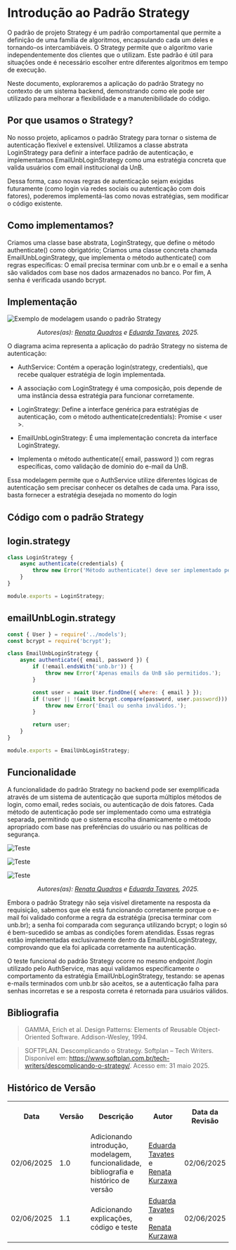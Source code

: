 # Introdução ao Padrão Strategy

O padrão de projeto Strategy é um padrão comportamental que permite a definição de uma família de algoritmos, encapsulando cada um deles e tornando-os intercambiáveis. O Strategy permite que o algoritmo varie independentemente dos clientes que o utilizam. Este padrão é útil para situações onde é necessário escolher entre diferentes algoritmos em tempo de execução.

Neste documento, exploraremos a aplicação do padrão Strategy no contexto de um sistema backend, demonstrando como ele pode ser utilizado para melhorar a flexibilidade e a manutenibilidade do código.

## Por que usamos o Strategy?
No nosso projeto, aplicamos o padrão Strategy para tornar o sistema de autenticação flexível e extensível. Utilizamos a classe abstrata LoginStrategy para definir a interface padrão de autenticação, e implementamos EmailUnbLoginStrategy como uma estratégia concreta que valida usuários com email institucional da UnB.

Dessa forma, caso novas regras de autenticação sejam exigidas futuramente (como login via redes sociais ou autenticação com dois fatores), poderemos implementá-las como novas estratégias, sem modificar o código existente.

## Como implementamos?
Criamos uma classe base abstrata, LoginStrategy, que define o método authenticate() como obrigatório; Criamos uma classe concreta chamada EmailUnbLoginStrategy, que implementa o método authenticate() com regras específicas: O email precisa terminar com unb.br e o email e a senha são validados com base nos dados armazenados no banco. Por fim, A senha é verificada usando bcrypt.

## Implementação

![Exemplo de modelagem usando o padrão Strategy](../../../../Strategy.drawio.png)

<p align="center"><em>Autores(as): <a href="https://github.com/RenataKurzawa">Renata Quadros</a> e <a href="https://github.com/erteduarda">Eduarda Tavares</a>, 2025.</em></p>

O diagrama acima representa a aplicação do padrão Strategy no sistema de autenticação:

- AuthService: Contém a operação login(strategy, credentials), que recebe qualquer estratégia de login implementada.

- A associação com LoginStrategy é uma composição, pois depende de uma instância dessa estratégia para funcionar corretamente.

- LoginStrategy: Define a interface genérica para estratégias de autenticação, com o método authenticate(credentials): Promise < user >.

- EmailUnbLoginStrategy: É uma implementação concreta da interface LoginStrategy.

- Implementa o método authenticate({ email, password }) com regras específicas, como validação de domínio do e-mail da UnB.

Essa modelagem permite que o AuthService utilize diferentes lógicas de autenticação sem precisar conhecer os detalhes de cada uma. Para isso, basta fornecer a estratégia desejada no momento do login

## Código com o padrão Strategy
## login.strategy
```javascript
class LoginStrategy {
    async authenticate(credentials) {
        throw new Error('Método authenticate() deve ser implementado pela subclasse');
    }
}

module.exports = LoginStrategy;
```

## emailUnbLogin.strategy
```javascript
const { User } = require('../models');
const bcrypt = require('bcrypt');

class EmailUnbLoginStrategy {
    async authenticate({ email, password }) {
        if (!email.endsWith('unb.br')) {
            throw new Error('Apenas emails da UnB são permitidos.');
        }

        const user = await User.findOne({ where: { email } });
        if (!user || !(await bcrypt.compare(password, user.password))) {
            throw new Error('Email ou senha inválidos.');
        }

        return user;
    }
}

module.exports = EmailUnbLoginStrategy;
```

## Funcionalidade

A funcionalidade do padrão Strategy no backend pode ser exemplificada através de um sistema de autenticação que suporta múltiplos métodos de login, como email, redes sociais, ou autenticação de dois fatores. Cada método de autenticação pode ser implementado como uma estratégia separada, permitindo que o sistema escolha dinamicamente o método apropriado com base nas preferências do usuário ou nas políticas de segurança.

![Teste](../../../../testeSingleton.png)


![Teste](../../../../testestrategy.png)


![Teste](../../../../testestrategy1.png)

<p align="center"><em>Autores(as): <a href="https://github.com/RenataKurzawa">Renata Quadros</a> e <a href="https://github.com/erteduarda">Eduarda Tavares</a>, 2025.</em></p>


Embora o padrão Strategy não seja visível diretamente na resposta da requisição, sabemos que ele está funcionando corretamente porque o e-mail foi validado conforme a regra da estratégia (precisa terminar com unb.br); a senha foi comparada com segurança utilizando bcrypt; o login só é bem-sucedido se ambas as condições forem atendidas. Essas regras estão implementadas exclusivamente dentro da EmailUnbLoginStrategy, comprovando que ela foi aplicada corretamente na autenticação.

O teste funcional do padrão Strategy ocorre no mesmo endpoint /login utilizado pelo AuthService, mas aqui validamos especificamente o comportamento da estratégia EmailUnbLoginStrategy, testando: se apenas e-mails terminados com unb.br são aceitos, se a autenticação falha para senhas incorretas e se a resposta correta é retornada para usuários válidos.

## Bibliografia

> GAMMA, Erich et al. Design Patterns: Elements of Reusable Object-Oriented Software. Addison-Wesley, 1994.

> SOFTPLAN. Descomplicando o Strategy. Softplan – Tech Writers. Disponível em: https://www.softplan.com.br/tech-writers/descomplicando-o-strategy/. Acesso em: 31 maio 2025.

## Histórico de Versão

<div align="center">
    <table>
        <tr>
            <th>Data</th>
            <th>Versão</th>
            <th>Descrição</th>
            <th>Autor</th>
            <th>Data da Revisão</th>
            <th>Descrição da revisão</th>
            <th>Revisor</th>
        </tr>
        <tr>
            <td>02/06/2025</td>
            <td>1.0</td>
            <td>Adicionando introdução, modelagem, funcionalidade, bibliografia e histórico de versão</td>
            <td><a href="https://github.com/erteduarda">Eduarda Tavates</a> e <a href="https://github.com/RenataKurzawa">Renata Kurzawa</a></td>
            <td>02/06/2025</td>
            <td>revisando imagens e textos</td>
            <td><a href="https://github.com/Jagaima">Davi</a></td>
        </tr>
        <tr>
            <td>02/06/2025</td>
            <td>1.1</td>
            <td>Adicionando explicações, código e teste</td>
            <td><a href="https://github.com/erteduarda">Eduarda Tavates</a> e <a href="https://github.com/RenataKurzawa">Renata Kurzawa</a></td>
            <td>02/06/2025</td>
            <td>revisando imagens e textos</td>
            <td><a href="https://github.com/Jagaima">Davi</a></td>
        </tr>
    </table>
</div>